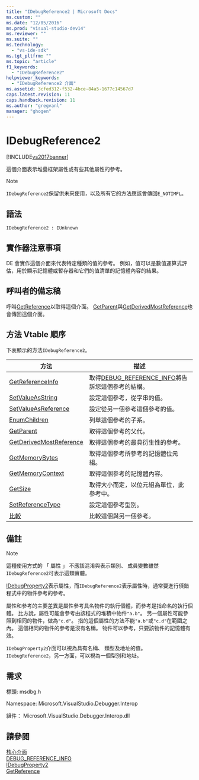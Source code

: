```yaml
---
title: "IDebugReference2 | Microsoft Docs"
ms.custom: ""
ms.date: "12/05/2016"
ms.prod: "visual-studio-dev14"
ms.reviewer: ""
ms.suite: ""
ms.technology: 
  - "vs-ide-sdk"
ms.tgt_pltfrm: ""
ms.topic: "article"
f1_keywords: 
  - "IDebugReference2"
helpviewer_keywords: 
  - "IDebugReference2 介面"
ms.assetid: 3cfed312-f532-4bce-84a5-1677c14567d7
caps.latest.revision: 11
caps.handback.revision: 11
ms.author: "gregvanl"
manager: "ghogen"
---
```

# IDebugReference2
[!INCLUDE[vs2017banner](../../../code-quality/includes/vs2017banner.md)]

這個介面表示堆疊框架屬性或有些其他屬性的參考。  
  
> [!NOTE]
>  `IDebugReference2`保留供未來使用，以及所有它的方法應該會傳回`E_NOTIMPL`。  
  
## 語法  
  
```  
IDebugReference2 : IUnknown  
```  
  
## 實作器注意事項  
 DE 會實作這個介面來代表特定種類的值的參考。  例如，值可以是數值運算式評估，用於顯示記憶體或暫存器和它們的值清單的記憶體內容的結果。  
  
## 呼叫者的備忘稿  
 呼叫[GetReference](../../../extensibility/debugger/reference/idebugproperty2-getreference.md)以取得這個介面。  [GetParent](../../../extensibility/debugger/reference/idebugreference2-getparent.md)與[GetDerivedMostReference](../Topic/IDebugReference2::GetDerivedMostReference.md)也會傳回這個介面。  
  
## 方法 Vtable 順序  
 下表顯示的方法`IDebugReference2`。  
  
|方法|描述|  
|--------|--------|  
|[GetReferenceInfo](../../../extensibility/debugger/reference/idebugreference2-getreferenceinfo.md)|取得[DEBUG\_REFERENCE\_INFO](../../../extensibility/debugger/reference/debug-reference-info.md)將告訴您這個參考的結構。|  
|[SetValueAsString](../../../extensibility/debugger/reference/idebugreference2-setvalueasstring.md)|設定這個參考，從字串的值。|  
|[SetValueAsReference](../Topic/IDebugReference2::SetValueAsReference.md)|設定從另一個參考這個參考的值。|  
|[EnumChildren](../Topic/IDebugReference2::EnumChildren.md)|列舉這個參考的子系。|  
|[GetParent](../../../extensibility/debugger/reference/idebugreference2-getparent.md)|取得這個參考的父代。|  
|[GetDerivedMostReference](../Topic/IDebugReference2::GetDerivedMostReference.md)|取得這個參考的最具衍生性的參考。|  
|[GetMemoryBytes](../../../extensibility/debugger/reference/idebugreference2-getmemorybytes.md)|取得這個參考所參考的記憶體位元組。|  
|[GetMemoryContext](../../../extensibility/debugger/reference/idebugreference2-getmemorycontext.md)|取得這個參考的記憶體內容。|  
|[GetSize](../../../extensibility/debugger/reference/idebugreference2-getsize.md)|取得大小而定，以位元組為單位，此參考中。|  
|[SetReferenceType](../Topic/IDebugReference2::SetReferenceType.md)|設定這個參考型別。|  
|[比較](../../../extensibility/debugger/reference/idebugreference2-compare.md)|比較這個與另一個參考。|  
  
## 備註  
  
> [!NOTE]
>  這種使用方式的 「 屬性 」 不應該混淆與表示類別、 成員變數雖然`IDebugReference2`可表示這類實體。  
  
 [IDebugProperty2](../../../extensibility/debugger/reference/idebugproperty2.md)表示屬性，而`IDebugReference2`表示屬性時，通常要進行偵錯程式中的物件參考的參考。  
  
 屬性和參考的主要差異是屬性參考具名物件的執行個體，而參考是指命名的執行個體。  比方說，屬性可能會參考由該程式的堆積中物件`"a.b"`。  另一個屬性可能參照到相同的物件，做為`"c.d"`。  指的這個屬性的方法不能`"a.b"`或`"c.d"`在範圍之內。  這個相同的物件的參考是沒有名稱。 物件可以參考，只要該物件的記憶體有效。  
  
 `IDebugProperty2`介面可以視為具有名稱、 類型及地址的值。  `IDebugReference2`，另一方面，可以視為一個型別和地址。  
  
## 需求  
 標頭: msdbg.h  
  
 Namespace: Microsoft.VisualStudio.Debugger.Interop  
  
 組件： Microsoft.VisualStudio.Debugger.Interop.dll  
  
## 請參閱  
 [核心介面](../../../extensibility/debugger/reference/core-interfaces.md)   
 [DEBUG\_REFERENCE\_INFO](../../../extensibility/debugger/reference/debug-reference-info.md)   
 [IDebugProperty2](../../../extensibility/debugger/reference/idebugproperty2.md)   
 [GetReference](../../../extensibility/debugger/reference/idebugproperty2-getreference.md)